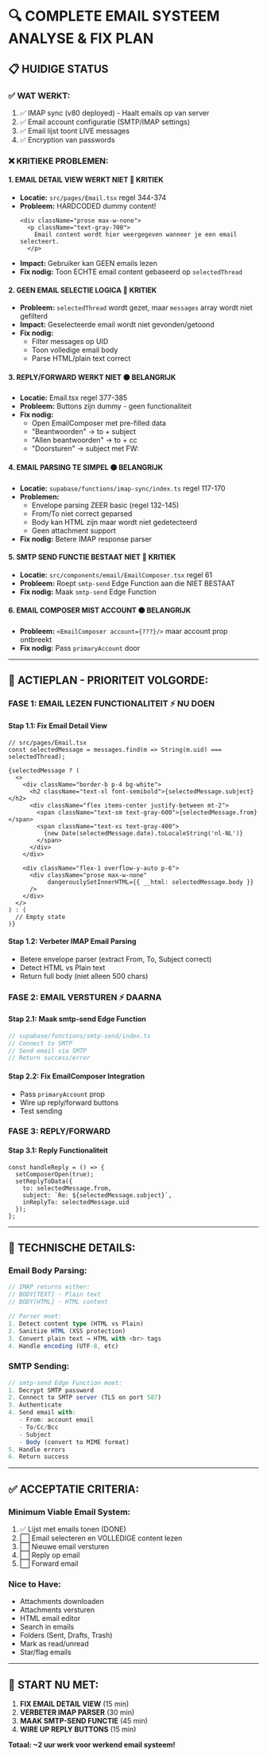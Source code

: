 # 🔍 COMPLETE EMAIL SYSTEEM ANALYSE & FIX PLAN

## 📋 **HUIDIGE STATUS**

### ✅ **WAT WERKT:**
1. ✅ IMAP sync (v80 deployed) - Haalt emails op van server
2. ✅ Email account configuratie (SMTP/IMAP settings)
3. ✅ Email lijst toont LIVE messages
4. ✅ Encryption van passwords

### ❌ **KRITIEKE PROBLEMEN:**

#### **1. EMAIL DETAIL VIEW WERKT NIET** 🔴 **KRITIEK**
- **Locatie:** `src/pages/Email.tsx` regel 344-374
- **Probleem:** HARDCODED dummy content! 
  ```tsx
  <div className="prose max-w-none">
    <p className="text-gray-700">
      Email content wordt hier weergegeven wanneer je een email selecteert.
    </p>
  ```
- **Impact:** Gebruiker kan GEEN emails lezen
- **Fix nodig:** Toon ECHTE email content gebaseerd op `selectedThread`

#### **2. GEEN EMAIL SELECTIE LOGICA** 🔴 **KRITIEK**
- **Probleem:** `selectedThread` wordt gezet, maar `messages` array wordt niet gefilterd
- **Impact:** Geselecteerde email wordt niet gevonden/getoond
- **Fix nodig:** 
  - Filter messages op UID
  - Toon volledige email body
  - Parse HTML/plain text correct

#### **3. REPLY/FORWARD WERKT NIET** 🟠 **BELANGRIJK**
- **Locatie:** Email.tsx regel 377-385
- **Probleem:** Buttons zijn dummy - geen functionaliteit
- **Fix nodig:**
  - Open EmailComposer met pre-filled data
  - "Beantwoorden" → to + subject
  - "Allen beantwoorden" → to + cc
  - "Doorsturen" → subject met FW:

#### **4. EMAIL PARSING TE SIMPEL** 🟠 **BELANGRIJK**
- **Locatie:** `supabase/functions/imap-sync/index.ts` regel 117-170
- **Problemen:**
  - Envelope parsing ZEER basic (regel 132-145)
  - From/To niet correct geparsed
  - Body kan HTML zijn maar wordt niet gedetecteerd
  - Geen attachment support
- **Fix nodig:** Betere IMAP response parser

#### **5. SMTP SEND FUNCTIE BESTAAT NIET** 🔴 **KRITIEK**
- **Locatie:** `src/components/email/EmailComposer.tsx` regel 61
- **Probleem:** Roept `smtp-send` Edge Function aan die NIET BESTAAT
- **Fix nodig:** Maak `smtp-send` Edge Function

#### **6. EMAIL COMPOSER MIST ACCOUNT** 🟠 **BELANGRIJK**
- **Probleem:** `<EmailComposer account={???}/>` maar account prop ontbreekt
- **Fix nodig:** Pass `primaryAccount` door

---

## 🎯 **ACTIEPLAN - PRIORITEIT VOLGORDE:**

### **FASE 1: EMAIL LEZEN FUNCTIONALITEIT** ⚡ **NU DOEN**

#### **Stap 1.1: Fix Email Detail View**
```tsx
// src/pages/Email.tsx
const selectedMessage = messages.find(m => String(m.uid) === selectedThread);

{selectedMessage ? (
  <>
    <div className="border-b p-4 bg-white">
      <h2 className="text-xl font-semibold">{selectedMessage.subject}</h2>
      <div className="flex items-center justify-between mt-2">
        <span className="text-sm text-gray-600">{selectedMessage.from}</span>
        <span className="text-xs text-gray-400">
          {new Date(selectedMessage.date).toLocaleString('nl-NL')}
        </span>
      </div>
    </div>
    
    <div className="flex-1 overflow-y-auto p-6">
      <div className="prose max-w-none" 
           dangerouslySetInnerHTML={{ __html: selectedMessage.body }} 
      />
    </div>
  </>
) : (
  // Empty state
)}
```

#### **Stap 1.2: Verbeter IMAP Email Parsing**
- Betere envelope parser (extract From, To, Subject correct)
- Detect HTML vs Plain text
- Return full body (niet alleen 500 chars)

### **FASE 2: EMAIL VERSTUREN** ⚡ **DAARNA**

#### **Stap 2.1: Maak smtp-send Edge Function**
```typescript
// supabase/functions/smtp-send/index.ts
// Connect to SMTP
// Send email via SMTP
// Return success/error
```

#### **Stap 2.2: Fix EmailComposer Integration**
- Pass `primaryAccount` prop
- Wire up reply/forward buttons
- Test sending

### **FASE 3: REPLY/FORWARD** 

#### **Stap 3.1: Reply Functionaliteit**
```tsx
const handleReply = () => {
  setComposerOpen(true);
  setReplyToData({
    to: selectedMessage.from,
    subject: `Re: ${selectedMessage.subject}`,
    inReplyTo: selectedMessage.uid
  });
};
```

---

## 🔧 **TECHNISCHE DETAILS:**

### **Email Body Parsing:**
```typescript
// IMAP returns either:
// BODY[TEXT] - Plain text
// BODY[HTML] - HTML content

// Parser moet:
1. Detect content type (HTML vs Plain)
2. Sanitize HTML (XSS protection)
3. Convert plain text → HTML with <br> tags
4. Handle encoding (UTF-8, etc)
```

### **SMTP Sending:**
```typescript
// smtp-send Edge Function moet:
1. Decrypt SMTP password
2. Connect to SMTP server (TLS on port 587)
3. Authenticate
4. Send email with:
   - From: account email
   - To/Cc/Bcc
   - Subject
   - Body (convert to MIME format)
5. Handle errors
6. Return success
```

---

## ✅ **ACCEPTATIE CRITERIA:**

### **Minimum Viable Email System:**
1. ✅ Lijst met emails tonen (DONE)
2. ⬜ Email selecteren en VOLLEDIGE content lezen
3. ⬜ Nieuwe email versturen
4. ⬜ Reply op email
5. ⬜ Forward email

### **Nice to Have:**
- Attachments downloaden
- Attachments versturen
- HTML email editor
- Search in emails
- Folders (Sent, Drafts, Trash)
- Mark as read/unread
- Star/flag emails

---

## 🚀 **START NU MET:**

1. **FIX EMAIL DETAIL VIEW** (15 min)
2. **VERBETER IMAP PARSER** (30 min)
3. **MAAK SMTP-SEND FUNCTIE** (45 min)
4. **WIRE UP REPLY BUTTONS** (15 min)

**Totaal: ~2 uur werk voor werkend email systeem!**

